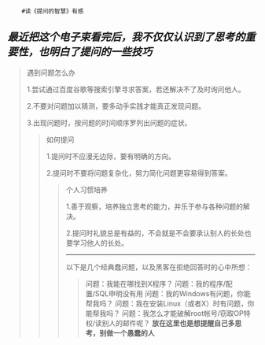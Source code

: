 		#读《提问的智慧》有感
 ***最近把这个电子束看完后，我不仅仅认识到了思考的重要性，也明白了提问的一些技巧***
 ---
 > 遇到问题怎么办
 >
 > 1.尝试通过百度谷歌等搜索引擎寻求答案，若还解决不了及时询问他人。
 >
 > 2.不要对问题加以猜测，要多动手实践才能真正发现问题。
 >
 > 3.出现问题时，按问题的时间顺序罗列出问题的症状。
 >
 > > 如何提问
 > >
 > > 1.提问时不应漫无边际，要有明确的方向。
 > >
 > > 2.提问时不要将问题复杂化，努力简化问题更容易得到答案。
 > >
 > > >个人习惯培养
 > > >
 > > >1.善于观察，培养独立思考的能力，并乐于参与各种问题的解决。
 > > >
 > > >2.提问时礼貌总是有益的，不会就是不会要承认别人的长处也要学习他人的长处。
 > > >
 > > >-----------
 > > >
 > > >以下是几个经典蠢问题，以及黑客在拒绝回答时的心中所想：
 > > >
 > > >> 问题：我能在哪找到X程序？ 
 > > >> 问题：我的程序/配置/SQL申明没有用 
 > > >> 问题：我的Windows有问题，你能帮我吗？ 
 > > >> 问题：我在安装Linux（或者X）时有问题，你能帮我吗？ 
 > > >> 问题：我怎么才能破解root帐号/窃取OP特权/读别人的邮件呢？
 > > >> **放在这里也是想提醒自己多思考，别做一个愚蠢的人** 